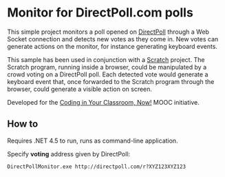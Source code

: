 ﻿# Monitor for DirectPoll.com polls

This simple project monitors a poll opened on [DirectPoll](http://directpoll.com/) through a Web Socket connection and detects new votes as they come in.
New votes can generate actions on the monitor, for instance generating keyboard events.

This sample has been used in conjunction with a [Scratch](https://scratch.mit.edu) project.
The Scratch program, running inside a browser, could be manipulated by a crowd voting on a DirectPoll poll.
Each detected vote would generate a keyboard event that, once forwarded to the Scratch program through the browser, could generate a visible action on screen.

Developed for the [Coding in Your Classroom, Now!](http://platform.europeanmoocs.eu/course_coding_in_your_classroom_now) MOOC initiative.

## How to

Requires .NET 4.5 to run, runs as command-line application.

Specify **voting** address given by DirectPoll:

```
DirectPollMonitor.exe http://directpoll.com/r?XYZ123XYZ123
```
